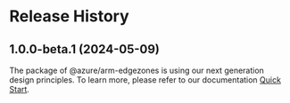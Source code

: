# Release History
    
## 1.0.0-beta.1 (2024-05-09)

The package of @azure/arm-edgezones is using our next generation design principles. To learn more, please refer to our documentation [Quick Start](https://aka.ms/azsdk/js/mgmt/quickstart).
